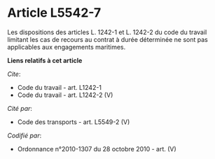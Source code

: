 # Article L5542-7

Les dispositions des articles L. 1242-1 et L. 1242-2 du code du travail limitant les cas de recours au contrat à durée
déterminée ne sont pas applicables aux engagements maritimes.

**Liens relatifs à cet article**

_Cite_:

  - Code du travail - art. L1242-1
  - Code du travail - art. L1242-2 (V)

_Cité par_:

  - Code des transports - art. L5549-2 (V)

_Codifié par_:

  - Ordonnance n°2010-1307 du 28 octobre 2010 - art. (V)
